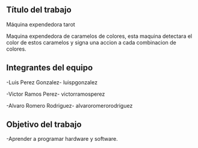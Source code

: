 ## Título del trabajo

Máquina expendedora tarot

Maquina expendedora de caramelos de colores, esta maquina detectara el color de estos caramelos y signa una accion a cada combinacion de colores.

## Integrantes del equipo

-Luis Perez Gonzalez- luispgonzalez 

-Victor Ramos Perez- victorramosperez 

-Alvaro Romero Rodriguez- alvaroromerorodriguez 

## Objetivo del trabajo

-Aprender a programar hardware y software.

